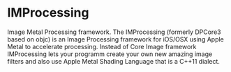 # IMProcessing

Image Metal Processing framework. 
The IMProcessing (formerly DPCore3 based on objc) is an Image Processing framework for iOS/OSX using Apple Metal to accelerate processing. 
Instead of Core Image framework IMProcessing lets your programm create your own new amazing image filters and also use Apple Metal Shading Language that is a C++11 dialect.

